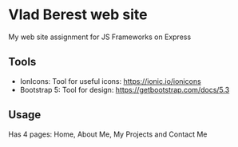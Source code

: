 # Vlad Berest web site

My web site assignment for JS Frameworks on Express

## Tools
- IonIcons: Tool for useful icons: https://ionic.io/ionicons
- Bootstrap 5: Tool for design: https://getbootstrap.com/docs/5.3

## Usage
Has 4 pages: Home, About Me, My Projects and Contact Me